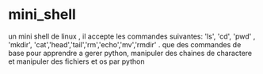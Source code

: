 # mini_shell
un mini shell de linux , il accepte les commandes suivantes: 'ls', 'cd', 'pwd' , 'mkdir', 'cat','head','tail','rm','echo','mv','rmdir' . que des commandes de base pour apprendre a gerer python, manipuler des chaines de charactere et manipuler des fichiers et os par python
